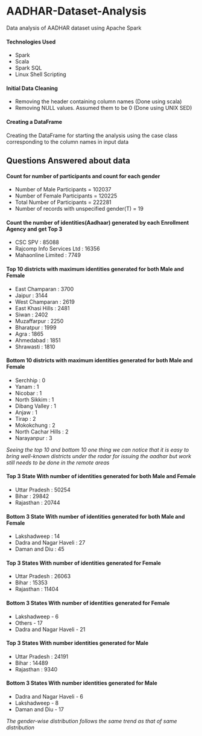 # AADHAR-Dataset-Analysis
Data analysis of AADHAR dataset using Apache Spark

#### Technologies Used
 - Spark 
 - Scala
 - Spark SQL
 - Linux Shell Scripting

#### Initial Data Cleaning

- Removing the header containing column names (Done using scala)
- Removing NULL values. Assumed them to be 0 (Done using UNIX SED)

#### Creating a DataFrame

Creating the DataFrame for starting the analysis using the case class corresponding to the column names in input data

## Questions Answered about data

#### Count for number of participants and count for each gender
- Number of Male Participants = 102037
- Number of Female Participants = 120225
- Total Number of Participants = 222281
- Number of records with unspecified gender(T) = 19

#### Count the number of identities(Aadhaar) generated by each Enrollment Agency and get Top 3
- CSC SPV : 85088
- Rajcomp Info Services Ltd : 16356
- Mahaonline Limited : 7749

#### Top 10 districts with maximum identities generated for both Male and Female
 - East Champaran : 3700
 - Jaipur : 3144
 - West Champaran : 2619
 - East Khasi Hills : 2481
 - Siwan : 2402
 - Muzaffarpur : 2250
 - Bharatpur : 1999
 - Agra : 1865
 - Ahmedabad : 1851
 - Shrawasti : 1810
 
#### Bottom 10 districts with maximum identities generated for both Male and Female
 - Serchhip : 0
 - Yanam : 1
 - Nicobar : 1
 - North Sikkim : 1
 - Dibang Valley : 1
 - Anjaw : 1
 - Tirap : 2
 - Mokokchung : 2
 - North Cachar Hills : 2
 - Narayanpur : 3
 
*Seeing the top 10 and bottom 10 one thing we can notice that it is easy to bring well-known districts under the radar for issuing the aadhar but work still needs to be done in the remote areas*
 
#### Top 3 State With number of identities generated for both Male and Female
 - Uttar Pradesh : 50254
 - Bihar : 29842
 - Rajasthan : 20744
 
#### Bottom 3 State With number of identities generated for both Male and Female
 - Lakshadweep : 14
 - Dadra and Nagar Haveli : 27
 - Daman and Diu : 45

#### Top 3 States With number of identities generated for Female
 - Uttar Pradesh : 26063
 - Bihar : 15353
 - Rajasthan : 11404
 
#### Bottom 3 States With number of identities generated for Female
 - Lakshadweep - 6
 - Others - 17
 - Dadra and Nagar Haveli - 21

#### Top 3 States With number identities generated for Male
 - Uttar Pradesh : 24191
 - Bihar : 14489
 - Rajasthan : 9340
 
#### Bottom 3 States With number identities generated for Male
 - Dadra and Nagar Haveli - 6
 - Lakshadweep - 8
 - Daman and Diu - 17
 
*The gender-wise distribution follows the same trend as that of same distribution*